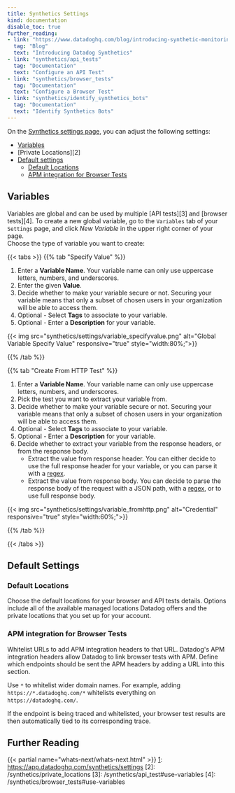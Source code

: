 ```yaml
---
title: Synthetics Settings
kind: documentation
disable_toc: true
further_reading:
- link: "https://www.datadoghq.com/blog/introducing-synthetic-monitoring/"
  tag: "Blog"
  text: "Introducing Datadog Synthetics"
- link: "synthetics/api_tests"
  tag: "Documentation"
  text: "Configure an API Test"
- link: "synthetics/browser_tests"
  tag: "Documentation"
  text: "Configure a Browser Test"
- link: "synthetics/identify_synthetics_bots"
  tag: "Documentation"
  text: "Identify Synthetics Bots"
---
```


On the [Synthetics settings page][1], you can adjust the following settings:

- [Variables](#variables)
- [Private Locations][2]
- [Default settings](#default-settings)
    - [Default Locations](#default-locations)
    - [APM integration for Browser Tests](#apm-integration-for-browser-tests)

## Variables

Variables are global and can be used by multiple [API tests][3] and [browser tests][4]. To create a new global variable, go to the `Variables` tab of your `Settings` page, and click *New Variable* in the upper right corner of your page.  
Choose the type of variable you want to create:

{{< tabs >}} 
{{% tab "Specify Value" %}} 

1. Enter a **Variable Name**. Your variable name can only use uppercase letters, numbers, and underscores.
2. Enter the given **Value**.
3. Decide whether to make your variable secure or not. Securing your variable means that only a subset of chosen users in your organization will be able to access them.
4. Optional - Select **Tags** to associate to your variable.
5. Optional - Enter a **Description** for your variable.

{{< img src="synthetics/settings/variable_specifyvalue.png" alt="Global Variable Specify Value" responsive="true" style="width:80%;">}}

{{% /tab %}} 

{{% tab "Create From HTTP Test" %}} 

1. Enter a **Variable Name**. Your variable name can only use uppercase letters, numbers, and underscores.
2. Pick the test you want to extract your variable from.
3. Decide whether to make your variable secure or not. Securing your variable means that only a subset of chosen users in your organization will be able to access them.
4. Optional - Select **Tags** to associate to your variable.
5. Optional - Enter a **Description** for your variable.
6. Decide whether to extract your variable from the response headers, or from the response body.
    * Extract the value from response header. You can either decide to use the full response header for your variable, or you can parse it with a [regex][1].
    * Extract the value from response body. You can decide to parse the response body of the request with a JSON path, with a [regex][1], or to use full response body.

{{< img src="synthetics/settings/variable_fromhttp.png" alt="Credential" responsive="true" style="width:60%;">}}

[1]: https://developer.mozilla.org/en-US/docs/Web/JavaScript/Guide/Regular_Expressions

{{% /tab %}} 

{{< /tabs >}}

## Default Settings

### Default Locations

Choose the default locations for your browser and API tests details. Options include all of the available managed locations Datadog offers and the private locations that you set up for your account.

### APM integration for Browser Tests

Whitelist URLs to add APM integration headers to that URL. Datadog's APM integration headers allow Datadog to link browser tests with APM. Define which endpoints should be sent the APM headers by adding a URL into this section. 

Use `*` to whitelist wider domain names. For example, adding `https://*.datadoghq.com/*` whitelists everything on `https://datadoghq.com/`.

If the endpoint is being traced and whitelisted, your browser test results are then automatically tied to its corresponding trace.

## Further Reading

{{< partial name="whats-next/whats-next.html" >}}
[1]: https://app.datadoghq.com/synthetics/settings
[2]: /synthetics/private_locations
[3]: /synthetics/api_test#use-variables
[4]: /synthetics/browser_tests#use-variables
